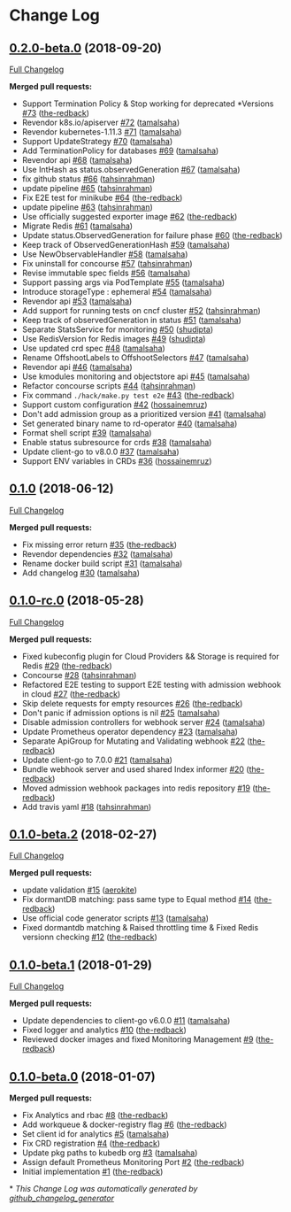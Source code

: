 # Change Log

## [0.2.0-beta.0](https://github.com/kubedb/redis/tree/0.2.0-beta.0) (2018-09-20)
[Full Changelog](https://github.com/kubedb/redis/compare/0.1.0...0.2.0-beta.0)

**Merged pull requests:**

- Support Termination Policy & Stop working for deprecated \*Versions [\#73](https://github.com/kubedb/redis/pull/73) ([the-redback](https://github.com/the-redback))
- Revendor k8s.io/apiserver [\#72](https://github.com/kubedb/redis/pull/72) ([tamalsaha](https://github.com/tamalsaha))
- Revendor kubernetes-1.11.3 [\#71](https://github.com/kubedb/redis/pull/71) ([tamalsaha](https://github.com/tamalsaha))
- Support UpdateStrategy [\#70](https://github.com/kubedb/redis/pull/70) ([tamalsaha](https://github.com/tamalsaha))
- Add TerminationPolicy for databases [\#69](https://github.com/kubedb/redis/pull/69) ([tamalsaha](https://github.com/tamalsaha))
- Revendor api [\#68](https://github.com/kubedb/redis/pull/68) ([tamalsaha](https://github.com/tamalsaha))
- Use IntHash as status.observedGeneration [\#67](https://github.com/kubedb/redis/pull/67) ([tamalsaha](https://github.com/tamalsaha))
- fix github status [\#66](https://github.com/kubedb/redis/pull/66) ([tahsinrahman](https://github.com/tahsinrahman))
- update pipeline [\#65](https://github.com/kubedb/redis/pull/65) ([tahsinrahman](https://github.com/tahsinrahman))
- Fix E2E test for minikube [\#64](https://github.com/kubedb/redis/pull/64) ([the-redback](https://github.com/the-redback))
- update pipeline [\#63](https://github.com/kubedb/redis/pull/63) ([tahsinrahman](https://github.com/tahsinrahman))
- Use officially suggested exporter image [\#62](https://github.com/kubedb/redis/pull/62) ([the-redback](https://github.com/the-redback))
- Migrate Redis [\#61](https://github.com/kubedb/redis/pull/61) ([tamalsaha](https://github.com/tamalsaha))
- Update status.ObservedGeneration for failure phase [\#60](https://github.com/kubedb/redis/pull/60) ([the-redback](https://github.com/the-redback))
- Keep track of ObservedGenerationHash [\#59](https://github.com/kubedb/redis/pull/59) ([tamalsaha](https://github.com/tamalsaha))
- Use NewObservableHandler [\#58](https://github.com/kubedb/redis/pull/58) ([tamalsaha](https://github.com/tamalsaha))
- Fix uninstall for concourse [\#57](https://github.com/kubedb/redis/pull/57) ([tahsinrahman](https://github.com/tahsinrahman))
- Revise immutable spec fields [\#56](https://github.com/kubedb/redis/pull/56) ([tamalsaha](https://github.com/tamalsaha))
- Support passing args via PodTemplate [\#55](https://github.com/kubedb/redis/pull/55) ([tamalsaha](https://github.com/tamalsaha))
- Introduce storageType : ephemeral [\#54](https://github.com/kubedb/redis/pull/54) ([tamalsaha](https://github.com/tamalsaha))
- Revendor api [\#53](https://github.com/kubedb/redis/pull/53) ([tamalsaha](https://github.com/tamalsaha))
- Add support for running tests on cncf cluster [\#52](https://github.com/kubedb/redis/pull/52) ([tahsinrahman](https://github.com/tahsinrahman))
- Keep track of observedGeneration in status [\#51](https://github.com/kubedb/redis/pull/51) ([tamalsaha](https://github.com/tamalsaha))
- Separate StatsService for monitoring [\#50](https://github.com/kubedb/redis/pull/50) ([shudipta](https://github.com/shudipta))
- Use RedisVersion for Redis images [\#49](https://github.com/kubedb/redis/pull/49) ([shudipta](https://github.com/shudipta))
- Use updated crd spec [\#48](https://github.com/kubedb/redis/pull/48) ([tamalsaha](https://github.com/tamalsaha))
- Rename OffshootLabels to OffshootSelectors [\#47](https://github.com/kubedb/redis/pull/47) ([tamalsaha](https://github.com/tamalsaha))
- Revendor api [\#46](https://github.com/kubedb/redis/pull/46) ([tamalsaha](https://github.com/tamalsaha))
- Use kmodules monitoring and objectstore api [\#45](https://github.com/kubedb/redis/pull/45) ([tamalsaha](https://github.com/tamalsaha))
- Refactor concourse scripts [\#44](https://github.com/kubedb/redis/pull/44) ([tahsinrahman](https://github.com/tahsinrahman))
- Fix command `./hack/make.py test e2e` [\#43](https://github.com/kubedb/redis/pull/43) ([the-redback](https://github.com/the-redback))
- Support custom configuration [\#42](https://github.com/kubedb/redis/pull/42) ([hossainemruz](https://github.com/hossainemruz))
- Don't add admission group as a prioritized version [\#41](https://github.com/kubedb/redis/pull/41) ([tamalsaha](https://github.com/tamalsaha))
- Set generated binary name to rd-operator [\#40](https://github.com/kubedb/redis/pull/40) ([tamalsaha](https://github.com/tamalsaha))
- Format shell script [\#39](https://github.com/kubedb/redis/pull/39) ([tamalsaha](https://github.com/tamalsaha))
- Enable status subresource for crds [\#38](https://github.com/kubedb/redis/pull/38) ([tamalsaha](https://github.com/tamalsaha))
- Update client-go to v8.0.0 [\#37](https://github.com/kubedb/redis/pull/37) ([tamalsaha](https://github.com/tamalsaha))
- Support ENV variables in CRDs [\#36](https://github.com/kubedb/redis/pull/36) ([hossainemruz](https://github.com/hossainemruz))

## [0.1.0](https://github.com/kubedb/redis/tree/0.1.0) (2018-06-12)
[Full Changelog](https://github.com/kubedb/redis/compare/0.1.0-rc.0...0.1.0)

**Merged pull requests:**

- Fix missing error return [\#35](https://github.com/kubedb/redis/pull/35) ([the-redback](https://github.com/the-redback))
- Revendor dependencies [\#32](https://github.com/kubedb/redis/pull/32) ([tamalsaha](https://github.com/tamalsaha))
- Rename docker build script [\#31](https://github.com/kubedb/redis/pull/31) ([tamalsaha](https://github.com/tamalsaha))
- Add changelog [\#30](https://github.com/kubedb/redis/pull/30) ([tamalsaha](https://github.com/tamalsaha))

## [0.1.0-rc.0](https://github.com/kubedb/redis/tree/0.1.0-rc.0) (2018-05-28)
[Full Changelog](https://github.com/kubedb/redis/compare/0.1.0-beta.2...0.1.0-rc.0)

**Merged pull requests:**

- Fixed kubeconfig plugin for Cloud Providers && Storage is required for Redis [\#29](https://github.com/kubedb/redis/pull/29) ([the-redback](https://github.com/the-redback))
- Concourse [\#28](https://github.com/kubedb/redis/pull/28) ([tahsinrahman](https://github.com/tahsinrahman))
- Refactored E2E testing to support E2E testing with admission webhook in cloud [\#27](https://github.com/kubedb/redis/pull/27) ([the-redback](https://github.com/the-redback))
- Skip delete requests for empty resources [\#26](https://github.com/kubedb/redis/pull/26) ([the-redback](https://github.com/the-redback))
- Don't panic if admission options is nil [\#25](https://github.com/kubedb/redis/pull/25) ([tamalsaha](https://github.com/tamalsaha))
- Disable admission controllers for webhook server [\#24](https://github.com/kubedb/redis/pull/24) ([tamalsaha](https://github.com/tamalsaha))
- Update Prometheus operator dependency [\#23](https://github.com/kubedb/redis/pull/23) ([tamalsaha](https://github.com/tamalsaha))
- Separate ApiGroup for Mutating and Validating webhook  [\#22](https://github.com/kubedb/redis/pull/22) ([the-redback](https://github.com/the-redback))
- Update client-go to 7.0.0 [\#21](https://github.com/kubedb/redis/pull/21) ([tamalsaha](https://github.com/tamalsaha))
-  Bundle webhook server and used shared Index informer [\#20](https://github.com/kubedb/redis/pull/20) ([the-redback](https://github.com/the-redback))
-  Moved admission webhook packages into redis repository [\#19](https://github.com/kubedb/redis/pull/19) ([the-redback](https://github.com/the-redback))
- Add travis yaml [\#18](https://github.com/kubedb/redis/pull/18) ([tahsinrahman](https://github.com/tahsinrahman))

## [0.1.0-beta.2](https://github.com/kubedb/redis/tree/0.1.0-beta.2) (2018-02-27)
[Full Changelog](https://github.com/kubedb/redis/compare/0.1.0-beta.1...0.1.0-beta.2)

**Merged pull requests:**

- update validation [\#15](https://github.com/kubedb/redis/pull/15) ([aerokite](https://github.com/aerokite))
- Fix dormantDB matching: pass same type to Equal method [\#14](https://github.com/kubedb/redis/pull/14) ([the-redback](https://github.com/the-redback))
- Use official code generator scripts [\#13](https://github.com/kubedb/redis/pull/13) ([tamalsaha](https://github.com/tamalsaha))
- Fixed dormantdb matching & Raised throttling time & Fixed Redis versionn checking [\#12](https://github.com/kubedb/redis/pull/12) ([the-redback](https://github.com/the-redback))

## [0.1.0-beta.1](https://github.com/kubedb/redis/tree/0.1.0-beta.1) (2018-01-29)
[Full Changelog](https://github.com/kubedb/redis/compare/0.1.0-beta.0...0.1.0-beta.1)

**Merged pull requests:**

- Update dependencies to client-go v6.0.0 [\#11](https://github.com/kubedb/redis/pull/11) ([tamalsaha](https://github.com/tamalsaha))
-  Fixed logger and analytics [\#10](https://github.com/kubedb/redis/pull/10) ([the-redback](https://github.com/the-redback))
- Reviewed docker images and fixed Monitoring Management [\#9](https://github.com/kubedb/redis/pull/9) ([the-redback](https://github.com/the-redback))

## [0.1.0-beta.0](https://github.com/kubedb/redis/tree/0.1.0-beta.0) (2018-01-07)
**Merged pull requests:**

- Fix Analytics and rbac [\#8](https://github.com/kubedb/redis/pull/8) ([the-redback](https://github.com/the-redback))
- Add workqueue & docker-registry flag [\#6](https://github.com/kubedb/redis/pull/6) ([the-redback](https://github.com/the-redback))
- Set client id for analytics [\#5](https://github.com/kubedb/redis/pull/5) ([tamalsaha](https://github.com/tamalsaha))
- Fix CRD registration [\#4](https://github.com/kubedb/redis/pull/4) ([the-redback](https://github.com/the-redback))
- Update pkg paths to kubedb org [\#3](https://github.com/kubedb/redis/pull/3) ([tamalsaha](https://github.com/tamalsaha))
-  Assign default Prometheus Monitoring Port [\#2](https://github.com/kubedb/redis/pull/2) ([the-redback](https://github.com/the-redback))
- Initial implementation [\#1](https://github.com/kubedb/redis/pull/1) ([the-redback](https://github.com/the-redback))



\* *This Change Log was automatically generated by [github_changelog_generator](https://github.com/skywinder/Github-Changelog-Generator)*